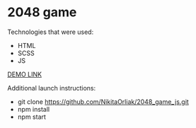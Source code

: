 # 2048 game

Technologies that were used:
- HTML
- SCSS
- JS

[DEMO LINK](https://NikitaOrliak.github.io/2048_game_js/)

Additional launch instructions:
- git clone https://github.com/NikitaOrliak/2048_game_js.git
- npm install
- npm start

